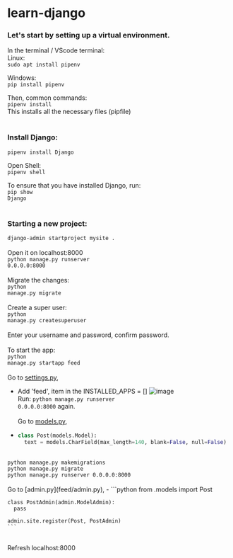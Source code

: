# learn-django

### Let's start by setting up a virtual environment.
In the terminal / VScode terminal:<br>
Linux:<br>
```sudo apt install pipenv```

Windows:<br>
<code>pip install pipenv</code>

Then, common commands:<br>
<code>pipenv install</code>
<br>This installs all the necessary files (pipfile)
<br><br>
### Install Django:<br>
<code>pipenv install Django</code>

Open Shell:<br>
<code>pipenv shell</code>

To ensure that you have installed Django, run:<br>
<code>pip show Django</code>
<br><br>
### Starting a new project:<br>
<code>django-admin startproject mysite .</code><br>
<br>Open it on localhost:8000<br>
<code>python manage.py runserver 0.0.0.0:8000</code><br>
<br>Migrate the changes:<br>
<code>python manage.py migrate</code><br>
<br>Create a super user:<br>
<code>python manage.py createsuperuser</code><br>
<br>Enter your username and password, confirm password.<br>
<br>To start the app:<br>
<code>python manage.py startapp feed</code><br>
<br>
Go to [settings.py](mysite/settings.py),
  - Add 'feed', item in the INSTALLED_APPS = []
    ![image](https://github.com/uzayr-iqbal-hamid/learn-django/assets/134723279/59c01f01-bbf4-45f4-a5ec-a6459265785c)
    <br>Run: <code>python manage.py runserver 0.0.0.0:8000</code> again.<br>
<br>Go to [models.py](feed/models.py),
  - ```python
    class Post(models.Model):
      text = models.CharField(max_length=140, blank=False, null=False)
    ```
<br>
<code>python manage.py makemigrations</code><br>
<code>python manage.py migrate</code><br>
<code>python manage.py runserver 0.0.0.0:8000</code><br>
<br>Go to [admin.py](feed/admin.py), 
  - ```python
    from .models import Post

    class PostAdmin(admin.ModelAdmin):
      pass

    admin.site.register(Post, PostAdmin)
    ```
<br>
Refresh localhost:8000
